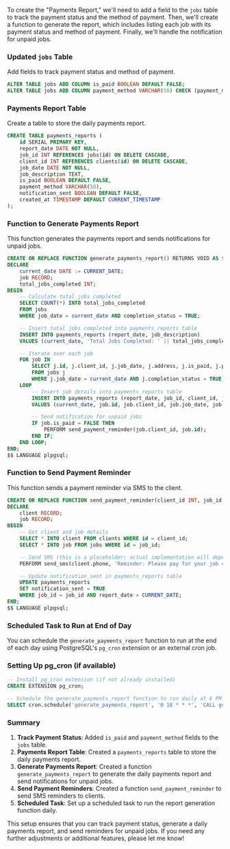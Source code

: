 To create the "Payments Report," we'll need to add a field to the `jobs` table to track the payment status and the method of payment. Then, we'll create a function to generate the report, which includes listing each job with its payment status and method of payment. Finally, we'll handle the notification for unpaid jobs.

### Updated `jobs` Table

Add fields to track payment status and method of payment.

```sql
ALTER TABLE jobs ADD COLUMN is_paid BOOLEAN DEFAULT FALSE;
ALTER TABLE jobs ADD COLUMN payment_method VARCHAR(50) CHECK (payment_method IN ('Credit Card', 'Zelle', 'Venmo', 'Check', 'Cash'));
```

### Payments Report Table

Create a table to store the daily payments report.

```sql
CREATE TABLE payments_reports (
    id SERIAL PRIMARY KEY,
    report_date DATE NOT NULL,
    job_id INT REFERENCES jobs(id) ON DELETE CASCADE,
    client_id INT REFERENCES clients(id) ON DELETE CASCADE,
    job_date DATE NOT NULL,
    job_description TEXT,
    is_paid BOOLEAN DEFAULT FALSE,
    payment_method VARCHAR(50),
    notification_sent BOOLEAN DEFAULT FALSE,
    created_at TIMESTAMP DEFAULT CURRENT_TIMESTAMP
);
```

### Function to Generate Payments Report

This function generates the payments report and sends notifications for unpaid jobs.

```sql
CREATE OR REPLACE FUNCTION generate_payments_report() RETURNS VOID AS $$
DECLARE
    current_date DATE := CURRENT_DATE;
    job RECORD;
    total_jobs_completed INT;
BEGIN
    -- Calculate total jobs completed
    SELECT COUNT(*) INTO total_jobs_completed
    FROM jobs
    WHERE job_date = current_date AND completion_status = TRUE;

    -- Insert total jobs completed into payments_reports table
    INSERT INTO payments_reports (report_date, job_description)
    VALUES (current_date, 'Total Jobs Completed: ' || total_jobs_completed);

    -- Iterate over each job
    FOR job IN
        SELECT j.id, j.client_id, j.job_date, j.address, j.is_paid, j.payment_method
        FROM jobs j
        WHERE j.job_date = current_date AND j.completion_status = TRUE
    LOOP
        -- Insert job details into payments_reports table
        INSERT INTO payments_reports (report_date, job_id, client_id, job_date, job_description, is_paid, payment_method)
        VALUES (current_date, job.id, job.client_id, job.job_date, job.address, job.is_paid, job.payment_method);

        -- Send notification for unpaid jobs
        IF job.is_paid = FALSE THEN
            PERFORM send_payment_reminder(job.client_id, job.id);
        END IF;
    END LOOP;
END;
$$ LANGUAGE plpgsql;
```

### Function to Send Payment Reminder

This function sends a payment reminder via SMS to the client.

```sql
CREATE OR REPLACE FUNCTION send_payment_reminder(client_id INT, job_id INT) RETURNS VOID AS $$
DECLARE
    client RECORD;
    job RECORD;
BEGIN
    -- Get client and job details
    SELECT * INTO client FROM clients WHERE id = client_id;
    SELECT * INTO job FROM jobs WHERE id = job_id;

    -- Send SMS (this is a placeholder; actual implementation will depend on the SMS service used)
    PERFORM send_sms(client.phone, 'Reminder: Please pay for your job completed on ' || job.job_date || '.');

    -- Update notification_sent in payments_reports table
    UPDATE payments_reports
    SET notification_sent = TRUE
    WHERE job_id = job_id AND report_date = CURRENT_DATE;
END;
$$ LANGUAGE plpgsql;
```

### Scheduled Task to Run at End of Day

You can schedule the `generate_payments_report` function to run at the end of each day using PostgreSQL's `pg_cron` extension or an external cron job.

### Setting Up pg_cron (if available)

```sql
-- Install pg_cron extension (if not already installed)
CREATE EXTENSION pg_cron;

-- Schedule the generate_payments_report function to run daily at 6 PM
SELECT cron.schedule('generate_payments_report', '0 18 * * *', 'CALL generate_payments_report()');
```

### Summary

1. **Track Payment Status**: Added `is_paid` and `payment_method` fields to the `jobs` table.
2. **Payments Report Table**: Created a `payments_reports` table to store the daily payments report.
3. **Generate Payments Report**: Created a function `generate_payments_report` to generate the daily payments report and send notifications for unpaid jobs.
4. **Send Payment Reminders**: Created a function `send_payment_reminder` to send SMS reminders to clients.
5. **Scheduled Task**: Set up a scheduled task to run the report generation function daily.

This setup ensures that you can track payment status, generate a daily payments report, and send reminders for unpaid jobs. If you need any further adjustments or additional features, please let me know!